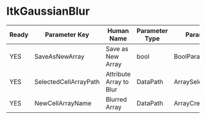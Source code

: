 # ItkGaussianBlur

| Ready | Parameter Key | Human Name | Parameter Type | Parameter Class |
|-------|---------------|------------|-----------------|----------------|
| YES | SaveAsNewArray | Save as New Array | bool | BoolParameter |
| YES | SelectedCellArrayPath | Attribute Array to Blur | DataPath | ArraySelectionParameter |
| YES | NewCellArrayName | Blurred Array | DataPath | ArrayCreationParameter |
